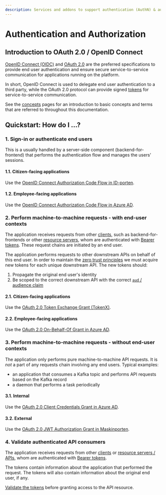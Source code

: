 ```yaml
---
description: Services and addons to support authentication (AuthN) & authorization (AuthZ)
---
```


# Authentication and Authorization

## Introduction to OAuth 2.0 / OpenID Connect

[OpenID Connect (OIDC)](concepts/protocols.md#openid-connect) and [OAuth 2.0](concepts/protocols.md#oauth-20) are the preferred specifications to provide end user authentication and ensure secure service-to-service communication for applications running on the platform.

In short, OpenID Connect is used to delegate end user authentication to a third party, while the OAuth 2.0 protocol can provide signed [tokens](concepts/tokens.md) for service-to-service communication.

See the [concepts](concepts/README.md) pages for an introduction to basic concepts and terms that are referred to throughout this documentation.

## Quickstart: How do I ...?

### 1. Sign-in or authenticate end users

This is a usually handled by a server-side component (backend-for-frontend) that performs the authentication flow and
manages the users' sessions.

#### 1.1. Citizen-facing applications

Use the [OpenID Connect Authorization Code Flow in ID-porten](idporten/README.md).

#### 1.2. Employee-facing applications

Use the
[OpenID Connect Authorization Code Flow in Azure AD](azure-ad/usage.md#openid-connect-authorization-code-flow).

### 2. Perform machine-to-machine requests - with end-user contexts

The application receives requests from other [clients](concepts/actors.md#client), such as backend-for-frontends or other
[resource servers](concepts/actors.md#resource-server), whom are authenticated with [Bearer tokens](concepts/tokens.md#bearer-token). These request chains are
initiated by an end user.

The application performs requests to other downstream APIs on behalf of this end user. In order to maintain
the [zero trust principles](../../appendix/zero-trust.md) we must acquire new tokens for each unique downstream API.
The new tokens should:

1. Propagate the original end user's identity
2. Be scoped to the correct downstream API with the correct [`aud` / audience claim](concepts/tokens.md#claims-validation)

#### 2.1. Citizen-facing applications

Use the [OAuth 2.0 Token Exchange Grant (TokenX)](tokenx.md).

#### 2.2. Employee-facing applications

Use the [OAuth 2.0 On-Behalf-Of Grant in Azure AD](azure-ad/usage.md#oauth-20-on-behalf-of-grant).

### 3. Perform machine-to-machine requests - without end-user contexts

The application only performs pure machine-to-machine API requests. 
It is _not_ a part of any requests chain involving any end users. 
Typical examples:

- an application that consumes a Kafka topic and performs API requests based on the Kafka record
- a daemon that performs a task periodically

#### 3.1. Internal

Use the [OAuth 2.0 Client Credentials Grant in Azure AD](azure-ad/usage.md#oauth-20-client-credentials-grant).

#### 3.2. External

Use the [OAuth 2.0 JWT Authorization Grant in Maskinporten](maskinporten/client.md#consuming-an-api).

### 4. Validate authenticated API consumers

The application receives requests from other [clients](concepts/actors.md#client)
or [resource servers / APIs](concepts/actors.md#resource-server), whom are authenticated with [Bearer tokens](concepts/tokens.md#bearer-token).

The tokens contain information about the application that performed the request. The tokens will also contain 
information about the original end user, if any.

[Validate the tokens](concepts/tokens.md#token-validation) before granting access to the API resource.

